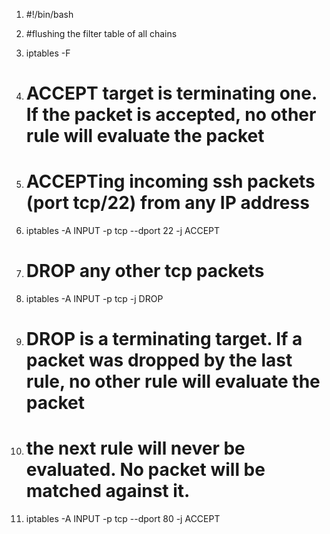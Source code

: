 1.  #!/bin/bash

4.  #flushing the filter table of all chains
5.  iptables -F

8.  # ACCEPT target is terminating one. If the packet is accepted, no other rule will evaluate the packet
9.  # ACCEPTing incoming ssh packets (port tcp/22) from any IP address
10.  iptables -A INPUT -p tcp --dport 22 -j ACCEPT

12.  # DROP any other tcp packets 
13.  iptables -A INPUT -p tcp -j DROP

16.  # DROP is a terminating target. If a packet was dropped by the last rule, no other rule will evaluate the packet

18.  # the next rule will never be evaluated. No packet will be matched against it.
19.  iptables -A INPUT -p tcp --dport 80 -j ACCEPT